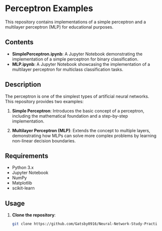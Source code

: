 # Perceptron Examples

This repository contains implementations of a simple perceptron and a multilayer perceptron (MLP) for educational purposes.

## Contents

- **SimplePerceptron.ipynb**: A Jupyter Notebook demonstrating the implementation of a simple perceptron for binary classification.
- **MLP.ipynb**: A Jupyter Notebook showcasing the implementation of a multilayer perceptron for multiclass classification tasks.

## Description

The perceptron is one of the simplest types of artificial neural networks. This repository provides two examples:

1. **Simple Perceptron**: Introduces the basic concept of a perceptron, including the mathematical foundation and a step-by-step implementation.

2. **Multilayer Perceptron (MLP)**: Extends the concept to multiple layers, demonstrating how MLPs can solve more complex problems by learning non-linear decision boundaries.

## Requirements

- Python 3.x
- Jupyter Notebook
- NumPy
- Matplotlib
- scikit-learn

## Usage

1. **Clone the repository**:

   ```bash
   git clone https://github.com/Gatsby0916/Neural-Network-Study-Practice.git
